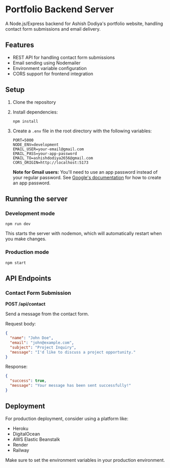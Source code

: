 # Portfolio Backend Server

A Node.js/Express backend for Ashish Dodiya's portfolio website, handling contact form submissions and email delivery.

## Features

- REST API for handling contact form submissions
- Email sending using Nodemailer
- Environment variable configuration
- CORS support for frontend integration

## Setup

1. Clone the repository
2. Install dependencies:
   ```
   npm install
   ```
3. Create a `.env` file in the root directory with the following variables:
   ```
   PORT=5000
   NODE_ENV=development
   EMAIL_USER=your-email@gmail.com
   EMAIL_PASS=your-app-password
   EMAIL_TO=ashishdodiya2656@gmail.com
   CORS_ORIGIN=http://localhost:5173
   ```

   **Note for Gmail users:** You'll need to use an app password instead of your regular password. See [Google's documentation](https://support.google.com/accounts/answer/185833) for how to create an app password.

## Running the server

### Development mode

```
npm run dev
```

This starts the server with nodemon, which will automatically restart when you make changes.

### Production mode

```
npm start
```

## API Endpoints

### Contact Form Submission

**POST /api/contact**

Send a message from the contact form.

Request body:
```json
{
  "name": "John Doe",
  "email": "john@example.com",
  "subject": "Project Inquiry",
  "message": "I'd like to discuss a project opportunity."
}
```

Response:
```json
{
  "success": true,
  "message": "Your message has been sent successfully!"
}
```

## Deployment

For production deployment, consider using a platform like:
- Heroku
- DigitalOcean
- AWS Elastic Beanstalk
- Render
- Railway

Make sure to set the environment variables in your production environment. 